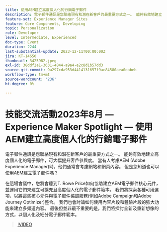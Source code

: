 ```yaml
---
title: 使用AEM建立高度個人化的行銷電子郵件
description: 電子郵件通訊是您聯絡現有和潛在新客戶的最重要方式之一。 能夠有效地建立高度個人化的電子郵件，可大幅提升客戶參與度。 當有人考慮AEM (Adobe Experience Manager)時，他們通常會考慮網站和網頁內容。 但是您知道嗎？AEM也可以用來建立電子郵件
feature-set: Experience Manager Sites
feature: Core Components, Developing
topic: Personalization
role: Developer
level: Intermediate, Experienced
doc-type: Event
duration: 2244
last-substantial-update: 2023-12-11T00:00:00Z
jira: KT-14650
thumbnail: 3425982.jpeg
exl-id: 38ddf2a1-3631-4844-a9a4-e2c8d1b57dd3
source-git-commit: 9a297cda953d4414131657f9ac84580aea0eabeb
workflow-type: tm+mt
source-wordcount: '236'
ht-degree: 0%

---
```


# 技能交流活動2023年8月 — Experience Maker Spotlight — 使用AEM建立高度個人化的行銷電子郵件

電子郵件通訊是您聯絡現有和潛在新客戶的最重要方式之一。 能夠有效地建立高度個人化的電子郵件，可大幅提升客戶參與度。 當有人考慮AEM (Adobe Experience Manager)時，他們通常會考慮網站和網頁內容。 但是您知道也可以使用AEM建立電子郵件嗎？

在這場會議中，您將會聽到T. Rowe Price如何協助建立AEM電子郵件核心元件，並運用它們來建立可擴充且高度個人化的電子郵件範本。 我們將探索各種可用選項，以將這些核心元件與電子郵件協調服務(例如Adobe Campaign和Adobe Journey Optimizer)整合。 我們也會討論如何使用內容片段和體驗片段的強大功能來建立多頻道內容。 最後但並非最不重要的是，我們將探討全新及重新想像的方式，以個人化及細分電子郵件範本。

>[!VIDEO](https://video.tv.adobe.com/v/3425982/?learn=on)
